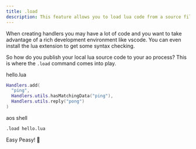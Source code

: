 ```yaml
---
title: .load
description: This feature allows you to load lua code from a source file on your local machine, this simple feature gives you a nice DX experience for working with aos processes.
---
```


When creating handlers you may have a lot of code and you want to take advantage of a rich development environment like vscode. You can even install the lua extension to get some syntax checking.

So how do you publish your local lua source code to your ao process? This is where the `.load` command comes into play.

hello.lua

```lua
Handlers.add(
  "ping",
  Handlers.utils.hasMatchingData("ping"),
  Handlers.utils.reply("pong")
)
```

aos shell

```sh
.load hello.lua
```

Easy Peasy! 🐶
